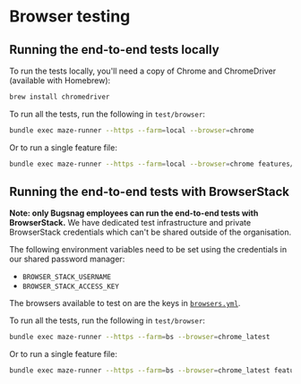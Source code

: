 # Browser testing

## Running the end-to-end tests locally

To run the tests locally, you'll need a copy of Chrome and ChromeDriver (available with Homebrew):

```sh
brew install chromedriver
```

To run all the tests, run the following in `test/browser`:

```sh
bundle exec maze-runner --https --farm=local --browser=chrome
```

Or to run a single feature file:

```sh
bundle exec maze-runner --https --farm=local --browser=chrome features/device.feature
```

## Running the end-to-end tests with BrowserStack

__Note: only Bugsnag employees can run the end-to-end tests with BrowserStack.__ We have dedicated test infrastructure and private BrowserStack credentials which can't be shared outside of the organisation.

The following environment variables need to be set using the credentials in our shared password manager:

- `BROWSER_STACK_USERNAME`
- `BROWSER_STACK_ACCESS_KEY`

The browsers available to test on are the keys in [`browsers.yml`](https://github.com/bugsnag/maze-runner/blob/main/lib/maze/client/selenium/bs_browsers.yml).

To run all the tests, run the following in `test/browser`:

```sh
bundle exec maze-runner --https --farm=bs --browser=chrome_latest
```

Or to run a single feature file:

```sh
bundle exec maze-runner --https --farm=bs --browser=chrome_latest features/manual-spans.feature
```
